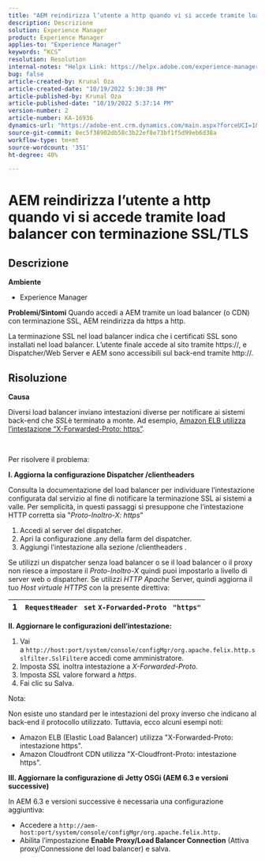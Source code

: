 ```yaml
---
title: "AEM reindirizza l’utente a http quando vi si accede tramite load balancer con terminazione SSL/TLS"
description: Descrizione
solution: Experience Manager
product: Experience Manager
applies-to: "Experience Manager"
keywords: “KCS”
resolution: Resolution
internal-notes: "Helpx Link: https://helpx.adobe.com/experience-manager/kb/AEM-redirecting-back-to-http-on-accessed-via-SSL-terminated-Load-Balancer.html"
bug: false
article-created-by: Krunal Oza
article-created-date: "10/19/2022 5:30:38 PM"
article-published-by: Krunal Oza
article-published-date: "10/19/2022 5:37:14 PM"
version-number: 2
article-number: KA-16936
dynamics-url: "https://adobe-ent.crm.dynamics.com/main.aspx?forceUCI=1&pagetype=entityrecord&etn=knowledgearticle&id=d23762bb-d34f-ed11-bba2-00224808679b"
source-git-commit: 8ec5f38902db58c3b22ef8e73bf1f5d99eb6d38a
workflow-type: tm+mt
source-wordcount: '351'
ht-degree: 40%

---
```


# AEM reindirizza l’utente a http quando vi si accede tramite load balancer con terminazione SSL/TLS

## Descrizione

<b>Ambiente</b>
- Experience Manager



<b>Problemi/Sintomi</b>
Quando accedi a AEM tramite un load balancer (o CDN) con terminazione SSL, AEM reindirizza da https a http.

La terminazione SSL nel load balancer indica che i certificati SSL sono installati nel load balancer. L’utente finale accede al sito tramite https://, e Dispatcher/Web Server e AEM sono accessibili sul back-end tramite http://.




## Risoluzione


<b>Causa</b>

Diversi load balancer inviano intestazioni diverse per notificare ai sistemi back-end che *SSL*&#x200B;è terminato a monte. Ad esempio, [Amazon ELB utilizza l’intestazione “X-Forwarded-Proto: https”](https://docs.aws.amazon.com/it_it/elasticloadbalancing/latest/classic/x-forwarded-headers.html#x-forwarded-proto).

&#x200B; &#x200B; &#x200B; &#x200B; &#x200B; &#x200B;

Per risolvere il problema:

<b>I. Aggiorna la configurazione Dispatcher /clientheaders</b>

Consulta la documentazione del load balancer per individuare l’intestazione configurata dal servizio al fine di notificare la terminazione SSL ai sistemi a valle. Per semplicità, in questi passaggi si presuppone che l’intestazione HTTP corretta sia &quot;*Proto-Inoltro-X: https*&quot;

1. Accedi al server del dispatcher.
2. Apri la configurazione .any della farm del dispatcher.
3. Aggiungi l’intestazione alla sezione /clientheaders .


Se utilizzi un dispatcher senza load balancer o se il load balancer o il proxy non riesce a impostare il *Proto-Inoltro-X* quindi puoi impostarlo a livello di server web o dispatcher. Se utilizzi *HTTP Apache* Server, quindi aggiorna il tuo *Host virtuale HTTPS* con la presente direttiva:


| 1 | `RequestHeader ` `set` `X-Forwarded-Proto ` `"https"` |
| --- | --- |


<b>II. Aggiornare le configurazioni dell’intestazione:</b>

1. Vai a `http://host:port/system/console/configMgr/org.apache.felix.http.sslfilter.SslFilter`e accedi come amministratore.
2. Imposta *SSL* inoltra intestazione a *X-Forwarded-Proto.*
3. Imposta *SSL* valore forward a *https*.
4. Fai clic su Salva.


Nota:

Non esiste uno standard per le intestazioni del proxy inverso che indicano al back-end il protocollo utilizzato. Tuttavia, ecco alcuni esempi noti:

- Amazon ELB (Elastic Load Balancer) utilizza &quot;X-Forwarded-Proto: intestazione https&quot;.
- Amazon Cloudfront CDN utilizza &quot;X-Cloudfront-Proto: intestazione https&quot;.


<b>III. Aggiornare la configurazione di Jetty OSGi (AEM 6.3 e versioni successive)</b>

In AEM 6.3 e versioni successive è necessaria una configurazione aggiuntiva:

- Accedere a `http://aem-host:port/system/console/configMgr/org.apache.felix.http.`
- Abilita l’impostazione <b>Enable Proxy/Load Balancer Connection</b> (Attiva proxy/Connessione del load balancer) e salva.

